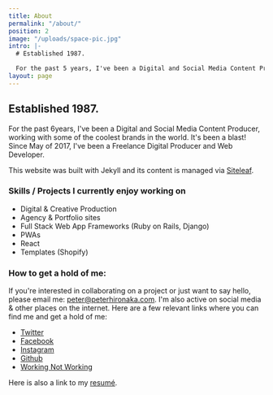 ```yaml
---
title: About
permalink: "/about/"
position: 2
image: "/uploads/space-pic.jpg"
intro: |-
  # Established 1987.

  For the past 5 years, I've been a Digital and Social Media Content Producer, working with some of the coolest brands in the world. While it's been a blast and I still enjoy my role as a Producer, it's time for me to make the jump into the world of Web Development.
layout: page
---
```


## Established 1987.

For the past 6years, I've been a Digital and Social Media Content Producer, working with some of the coolest brands in the world. It's been a blast! Since May of 2017, I've been a Freelance Digital Producer and Web Developer.

This website was built with Jekyll and its content is managed via [Siteleaf](https://siteleaf.com).

### Skills / Projects I currently enjoy working on
- Digital & Creative Production
- Agency & Portfolio sites
- Full Stack Web App Frameworks (Ruby on Rails, Django)
- PWAs 
- React
- Templates (Shopify)


### How to get a hold of me:
If you're interested in collaborating on a project or just want to say hello, please email me: [peter@peterhironaka.com](mailto:peter@peterhironaka.com). I'm also active on social media & other places on the internet. Here are a few relevant links where you can find me and get a hold of me:

- [Twitter](https://twitter.com/peterhironaka)
- [Facebook](https://facebook.com/peterhironaka)
- [Instagram](https://instagram.com/peterhironaka)
- [Github](https://github.com/PHironaka)
- [Working Not Working](https://workingnotworking.com/peterhironaka)

Here is also a link to my [resumé](/resume).


